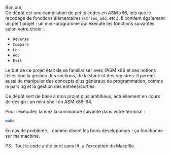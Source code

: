 Bonjour,  
Ce dépôt est une compilation de petits codes en ASM x86, tels que le recodage de fonctions élémentaires (`strlen`, `add`, etc.).
Il contient également un petit projet : un mini-programme qui exécute les fonctions suivantes selon votre choix :

* `Reverse`
* `Compare`
* `Len`
* `Add`
* `Exit`

Le but de ce projet était de se familiariser avec l’ASM x86 et ses notions telles que la gestion des sections, de la stack et des registres.
Il permet aussi de manipuler des concepts plus généraux de programmation, comme le parsing et la gestion des entrées/sorties.

Ce dépôt sert de base à mon projet plus ambitieux, actuellement en cours de design : un mini-shell en ASM x86-64.

Pour l’exécuter, lancez la commande suivante dans votre terminal :

```bash
make
```

En cas de problème… comme disent les bons développeurs : ça fonctionne sur ma machine.

PS : Tout le code a été écrit sans IA, à l’exception du Makefile.
